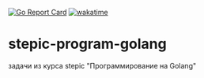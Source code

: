 [![Go Report Card](https://goreportcard.com/badge/imareo/stepic-program-golang)](https://goreportcard.com/report/imareo/stepic-program-golang)
[![wakatime](https://wakatime.com/badge/user/1b6adeb9-2ae7-4955-bcde-d3ff669c5d9e/project/dcc8fae4-ac37-4d9c-bfbd-fdd3f4c037b9.svg)](https://wakatime.com/badge/user/1b6adeb9-2ae7-4955-bcde-d3ff669c5d9e/project/dcc8fae4-ac37-4d9c-bfbd-fdd3f4c037b9)
# stepic-program-golang

задачи из курса stepic "Программирование на Golang"
